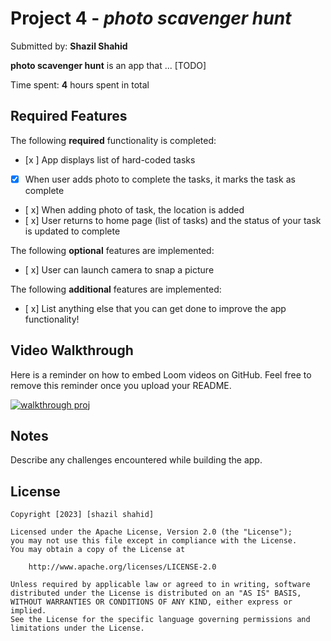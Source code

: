 # Project 4 - *photo scavenger hunt*

Submitted by: **Shazil Shahid**

**photo scavenger hunt** is an app that ... [TODO] 

Time spent: **4** hours spent in total

## Required Features

The following **required** functionality is completed:

- [x ] App displays list of hard-coded tasks
- [x] When user adds photo to complete the tasks, it marks the task as complete
- [ x] When adding photo of task, the location is added
- [ x] User returns to home page (list of tasks) and the status of your task is updated to complete
 
The following **optional** features are implemented:

- [ x] User can launch camera to snap a picture	

The following **additional** features are implemented:

- [ x] List anything else that you can get done to improve the app functionality!

## Video Walkthrough

Here is a reminder on how to embed Loom videos on GitHub. Feel free to remove this reminder once you upload your README. 

[![walkthrough proj](https://cdn.loom.com/sessions/thumbnails/90fb3922c17a4a6ebe4a4d4266d9aebc-with-play.gif)](https://www.loom.com/embed/90fb3922c17a4a6ebe4a4d4266d9aebc?sid=7539b002-f494-46ff-8473-478877d90f7a "my proj")


## Notes

Describe any challenges encountered while building the app.

## License

    Copyright [2023] [shazil shahid]

    Licensed under the Apache License, Version 2.0 (the "License");
    you may not use this file except in compliance with the License.
    You may obtain a copy of the License at

        http://www.apache.org/licenses/LICENSE-2.0

    Unless required by applicable law or agreed to in writing, software
    distributed under the License is distributed on an "AS IS" BASIS,
    WITHOUT WARRANTIES OR CONDITIONS OF ANY KIND, either express or implied.
    See the License for the specific language governing permissions and
    limitations under the License.
